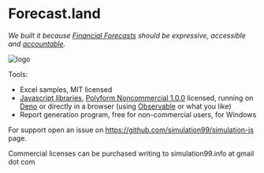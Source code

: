 # Forecast.land
_We built it because [Financial Forecasts](https://github.com/stefano77it/forecast.land/blob/master/documents-tehory.md#documents-about-forecasts) should be expressive, accessible and [accountable](https://dictionary.cambridge.org/dictionary/english/accountable)._

![logo](https://github.com/stefano77it/forecast.land/raw/master/image-template.v1.png)

Tools:
* Excel samples, MIT licensed
* [Javascript libraries](https://github.com/simulation99/simulation-js), [Polyform Noncommercial 1.0.0](https://polyformproject.org/licenses/noncommercial/1.0.0/) licensed, running on [Deno](https://deno.land/) or directly in a browser (using [Observable](https://observablehq.com/) or what you like)
* Report generation program, free for non-commercial users, for Windows

For support open an issue on https://github.com/simulation99/simulation-js page.

Commercial licenses can be purchased writing to simulation99.info at gmail dot com
